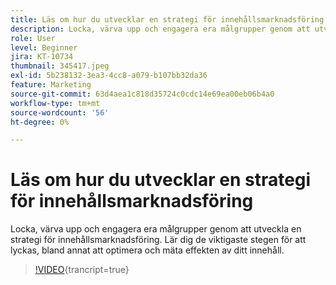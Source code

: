 ```yaml
---
title: Läs om hur du utvecklar en strategi för innehållsmarknadsföring
description: Locka, värva upp och engagera era målgrupper genom att utveckla en strategi för innehållsmarknadsföring.
role: User
level: Beginner
jira: KT-10734
thumbnail: 345417.jpeg
exl-id: 5b238132-3ea3-4cc8-a079-b107bb32da36
feature: Marketing
source-git-commit: 63d4aea1c818d35724c0cdc14e69ea00eb06b4a0
workflow-type: tm+mt
source-wordcount: '56'
ht-degree: 0%

---
```


# Läs om hur du utvecklar en strategi för innehållsmarknadsföring

Locka, värva upp och engagera era målgrupper genom att utveckla en strategi för innehållsmarknadsföring. Lär dig de viktigaste stegen för att lyckas, bland annat att optimera och mäta effekten av ditt innehåll.

>[!VIDEO](https://video.tv.adobe.com/v/345417/?quality=12&learn=on){trancript=true}
